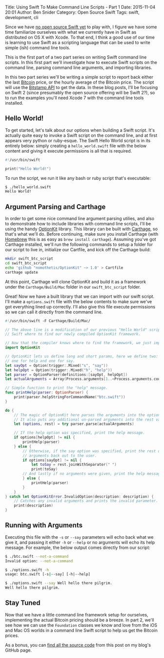Title: Using Swift To Make Command Line Scripts - Part 1
Date: 2015-11-04 20:01
Author: Ben Snider
Category: Open Source Swift
Tags: swift, development, cli

Since we have [no open source Swift yet](//www.bensnider.com/no-open-source-swift-yet.html) to play with, I figure we have some time familiarize ourselves with what we currently have in Swift as distributed on OS X with Xcode. To that end, I think a good use of our time is learning to use Swift as a scripting language that can be used to write simple (ish) command line tools.

This is the first part of a two part series on writing Swift command line scripts. In this first part we'll investigate how to execute Swift scripts on the command line, parsing command line arguments, and importing libraries.

In this two part series we'll be writing a simple script to report back either the last [Bitcoin](https://bitcoin.org/en/) price, or the hourly average of the Bitcoin price. The script will use the [Bitstamp API](https://www.bitstamp.net/api/) to get the data. In these blog posts, I'll be focusing on Swift 2 (since presumably the open source offering will be Swift 2?), so to run the examples you'll need Xcode 7 with the command line tools installed.

## Hello World!

To get started, let's talk about our options when building a Swift script. It's actually quite easy to invoke a Swift script on the command line, and at first appears very python or ruby-esque. The Swift Hello World script is in its entirely below: simply creating a `hello_world.swift` file with the below content and giving it execute permissions is all that is required.

```swift
#!/usr/bin/swift

print("Hello World!")
```

To run the script, we run it like any bash or ruby script that's executable:

```bash
$ ./hello_world.swift
Hello World!
```

## Argument Parsing and Carthage

In order to get some nice command line argument parsing utilies, and also to demonstrate how to include libraries with command line scripts, I'll be using the handy [OptionKit](https://github.com/nomothetis/OptionKit) library. This library can be built with [Carthage](https://github.com/Carthage/Carthage), so that's what we'll do. Before continuing, make sure you install Carthage (with [Homebrew](http://brew.sh/) this is as easy as `brew install carthage`). Assuming you've got Carthage installed, we'll run the following commands to setup a folder for our script to live in, initialize our Cartfile, and kick off the Carthage build:

```bash
mkdir swift_btc_script
cd swift_btc_script
echo 'github "nomothetis/OptionKit" ~> 1.0' > Cartfile
carthage update
```

At this point, Carthage will clone OptionKit and build it as a framework under the `Carthage/Build/Mac` folder in our `swift_btc_script` folder.

Great! Now we have a built library that we can import with our swift script. I'll make a `options.swift` file with the below contents to make sure we've got everything lined up correctly. I'll also give this file execute permissions so we can call it directly from the command line.

```swift
#!/usr/bin/swift -F Carthage/Build/Mac/

// The above line is a modification of our previous "Hello World" script to tell
// Swift where to find our newly compiled OptionKit framework.

// Now that the compiler knows where to find the framework, we just import it as usual.
import OptionKit

// OptionKit lets us define long and short params, here we define two:
// one for help and one for say.
let sayOpt = Option(trigger:.Mixed("s", "say"))
let helpOpt = Option(trigger:.Mixed("h", "help"))
let parser = OptionParser(definitions:[sayOpt, helpOpt])
let actualArguments = Array(Process.arguments[1..<Process.arguments.count])

// Simple function to print the "help" message.
func printHelp(parser: OptionParser) {
    print(parser.helpStringForCommandName("btc.swift"))
}

do {
    // The magic of OptionKit here parses the arguments into the options variable.
    // It also puts any additional un-parsed arguments into the rest variable.
    let (options, rest) = try parser.parse(actualArguments)

    // If the help option was specified, print the help message.
    if options[helpOpt] != nil {
        printHelp(parser)
    } else {
        // Otherwise, if the say option was specified, print the rest of the
        // arguments back out to the user.
        if options[sayOpt] != nil {
            let toSay = rest.joinWithSeparator(" ")
            print(toSay)
        // And lastly if no arguments were given, print the help message.
        } else {
            printHelp(parser)
        }
    }
} catch let OptionKitError.InvalidOption(description: description) {
    // Catches any invalid arguments and prints the invalid parameter.
    print(description)
}
```

## Running with Arguments

Executing this file with the `-s` or `--say` parameters will echo back what we give it, and passing it either `-h` or `--help` or no arguments will echo its help message. For example, the below output comes directly from our script:

```bash
$ ./btc.swift --not-a-command
Invalid option: --not-a-command

$ ./options.swift -h
usage: btc.swift [-s|--say] [-h|--help]

$ ./options.swift --say Well hello there pilgrim.
Well hello there pilgrim.
```

## Stay Tuned

Now that we have a little command line framework setup for ourselves, implementing the actual Bitcoin pricing should be a breeze. In part 2, we'll see how we can use the `Foundation` classes we know and love from the iOS and Mac OS worlds in a command line Swift script to help us get the Bitcoin prices.

As a bonus, you can [find all the source code](https://github.com/stupergenius/Bens-Log/tree/master/blog-projects/swift-command-line) from this post on my blog's GitHub page.
